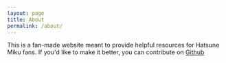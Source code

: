 ```yaml
---
layout: page
title: About
permalink: /about/
---
```


This is a fan-made website meant to provide helpful resources for Hatsune Miku
fans. If you'd like to make it better, you can contribute on [Github](https://github.com/talisein/mikutime/)
